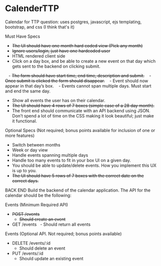 # CalenderTTP
Calendar for TTP question: uses postgres, javascript, ejs templating, bootstrap, and css (I think that's it)

Must Have Specs
- ~~The UI should have one month hard coded view (Pick any month)~~
- ~~Ignore users/login, just have one hardcoded user~~
- HTML rendered client side
- Click on a day box, and be able to create a new event on that day which gets sent to the backend on clicking submit.

   - ~~The form should have start time, end time, description and submit.~~
   - ~~Once submit is clicked the form should disappear.~~
   - Event should now appear in that day’s box.
   - Events cannot span multiple days. Must start and end the same day.
- Show all events the user has on their calendar.
- ~~The UI should have 4 rows of 7 boxes (simple case of a 28 day month).~~
- The front end should communicate with an API backend using JSON. Don’t spend a lot of time on the CSS making it look beautiful; just make it functional.

Optional Specs (Not required; bonus points available for inclusion of one or more features)
- Switch between months
- Week or day view
- Handle events spanning multiple days
- Handle too many events to fit in your box UI on a given day.
- You should be able to update/delete events. How you implement this UX is up to you.
- ~~The UI should have 5 rows of 7 boxes with the correct date on the correct days.~~


BACK END
Build the backend of the calendar application. The API for the calendar should be the following:

Events (Minimum Required API)
- ~~POST /events~~
  - ~~Should create an event~~
-  GET /events
  - Should return all events

Events (Optional API. Not required; bonus points available)
- DELETE /events/:id
  - Should delete an event
- PUT /events/:id
  - Should update an existing event

